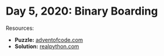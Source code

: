 # Day 5, 2020: Binary Boarding

Resources:

- **Puzzle:** [adventofcode.com](https://adventofcode.com/2020/day/5)
- **Solution:** [realpython.com](https://realpython.com/python-advent-of-code/#practicing-advent-of-code-day-5-2020)
